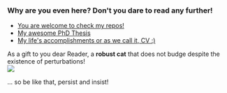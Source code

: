 ### Why are you even here? Don't you dare to read any further!

- [You are welcome to check my repos!](https://github.com/bblodfon?tab=repositories)
- [My awesome PhD Thesis](https://bblodfon.github.io/my-phd-thesis/)
- [My life's accomplishments or as we call it, CV :)](https://bblodfon.github.io/my-cv/cv.html)

As a gift to you dear Reader, a **robust cat** that does not budge despite the existence of perturbations!  
<img src="https://media.giphy.com/media/Vfie0DJryAde8/giphy.gif"></img>

... so be like that, persist and insist!
